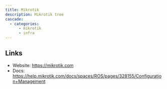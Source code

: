 ```yaml
---
title: Mikrotik
description: Mikrotik tree
cascade:
  - categories:
      - mikrotik
      - infra
---
```


## Links

- Website: https://mikrotik.com
- Docs: https://help.mikrotik.com/docs/spaces/ROS/pages/328155/Configuration+Management
